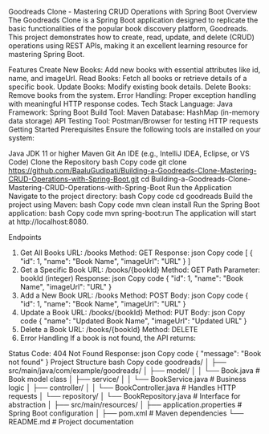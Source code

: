 Goodreads Clone - Mastering CRUD Operations with Spring Boot
Overview
The Goodreads Clone is a Spring Boot application designed to replicate the basic functionalities of the popular book discovery platform, Goodreads. This project demonstrates how to create, read, update, and delete (CRUD) operations using REST APIs, making it an excellent learning resource for mastering Spring Boot.

Features
Create New Books: Add new books with essential attributes like id, name, and imageUrl.
Read Books: Fetch all books or retrieve details of a specific book.
Update Books: Modify existing book details.
Delete Books: Remove books from the system.
Error Handling: Proper exception handling with meaningful HTTP response codes.
Tech Stack
Language: Java
Framework: Spring Boot
Build Tool: Maven
Database: HashMap (in-memory data storage)
API Testing Tool: Postman/Browser for testing HTTP requests
Getting Started
Prerequisites
Ensure the following tools are installed on your system:

Java JDK 11 or higher
Maven
Git
An IDE (e.g., IntelliJ IDEA, Eclipse, or VS Code)
Clone the Repository
bash
Copy code
git clone https://github.com/BaaluGudipati/Building-a-Goodreads-Clone-Mastering-CRUD-Operations-with-Spring-Boot.git
cd Building-a-Goodreads-Clone-Mastering-CRUD-Operations-with-Spring-Boot
Run the Application
Navigate to the project directory:
bash
Copy code
cd goodreads
Build the project using Maven:
bash
Copy code
mvn clean install
Run the Spring Boot application:
bash
Copy code
mvn spring-boot:run
The application will start at http://localhost:8080.

Endpoints
1. Get All Books
URL: /books
Method: GET
Response:
json
Copy code
[
  {
    "id": 1,
    "name": "Book Name",
    "imageUrl": "URL"
  }
]
2. Get a Specific Book
URL: /books/{bookId}
Method: GET
Path Parameter: bookId (integer)
Response:
json
Copy code
{
  "id": 1,
  "name": "Book Name",
  "imageUrl": "URL"
}
3. Add a New Book
URL: /books
Method: POST
Body:
json
Copy code
{
  "id": 1,
  "name": "Book Name",
  "imageUrl": "URL"
}
4. Update a Book
URL: /books/{bookId}
Method: PUT
Body:
json
Copy code
{
  "name": "Updated Book Name",
  "imageUrl": "Updated URL"
}
5. Delete a Book
URL: /books/{bookId}
Method: DELETE
6. Error Handling
If a book is not found, the API returns:

Status Code: 404 Not Found
Response:
json
Copy code
{
  "message": "Book not found"
}
Project Structure
bash
Copy code
goodreads/
│
├── src/main/java/com/example/goodreads/
│   ├── model/
│   │   └── Book.java                # Book model class
│   ├── service/
│   │   └── BookService.java         # Business logic
│   ├── controller/
│   │   └── BookController.java      # Handles HTTP requests
│   └── repository/
│       └── BookRepository.java      # Interface for abstraction
│
├── src/main/resources/
│   ├── application.properties       # Spring Boot configuration
│
├── pom.xml                          # Maven dependencies
└── README.md                        # Project documentation
